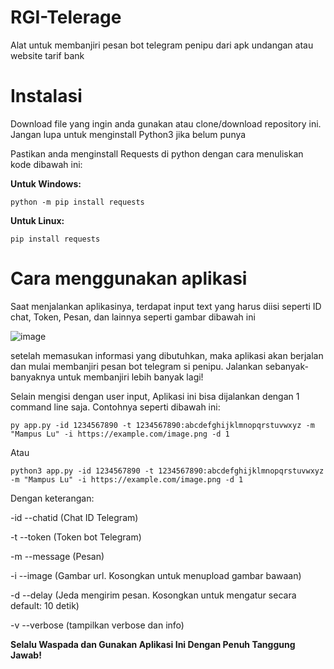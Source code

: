 # RGI-Telerage
Alat untuk membanjiri pesan bot telegram penipu dari apk undangan atau website tarif bank

# Instalasi
Download file yang ingin anda gunakan atau clone/download repository ini. Jangan lupa untuk menginstall Python3 jika belum punya

Pastikan anda menginstall Requests di python dengan cara menuliskan kode dibawah ini:

**Untuk Windows:**
```
python -m pip install requests
```

**Untuk Linux:**
```
pip install requests
```

# Cara menggunakan aplikasi
Saat menjalankan aplikasinya, terdapat input text yang harus diisi seperti ID chat, Token, Pesan, dan lainnya seperti gambar dibawah ini

![image](https://github.com/RedStoneCraftGG/RGI-Scammer-Revenge/assets/66346080/535ff7ec-99c7-4590-97cc-999d66a57f67)

setelah memasukan informasi yang dibutuhkan, maka aplikasi akan berjalan dan mulai membanjiri pesan bot telegram si penipu. Jalankan sebanyak-banyaknya untuk membanjiri lebih banyak lagi!

Selain mengisi dengan user input, Aplikasi ini bisa dijalankan dengan 1 command line saja. Contohnya seperti dibawah ini:

```
py app.py -id 1234567890 -t 1234567890:abcdefghijklmnopqrstuvwxyz -m "Mampus Lu" -i https://example.com/image.png -d 1
```
Atau
```
python3 app.py -id 1234567890 -t 1234567890:abcdefghijklmnopqrstuvwxyz -m "Mampus Lu" -i https://example.com/image.png -d 1
```
Dengan keterangan:

-id --chatid (Chat ID Telegram)

-t --token (Token bot Telegram)

-m --message (Pesan)

-i --image (Gambar url. Kosongkan untuk menupload gambar bawaan)

-d --delay (Jeda mengirim pesan. Kosongkan untuk mengatur secara default: 10 detik)

-v --verbose (tampilkan verbose dan info)



**Selalu Waspada dan Gunakan Aplikasi Ini Dengan Penuh Tanggung Jawab!**
